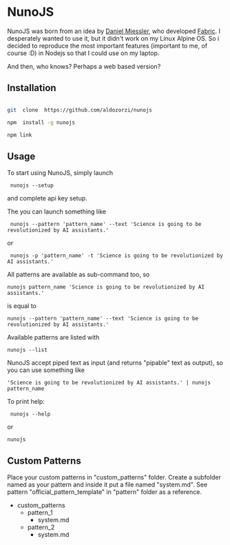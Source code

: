 
# NunoJS

NunoJS was born from an idea by [Daniel Miessler](https://danielmiessler.com), who developed [Fabric](https://github.com/danielmiessler/fabric). I desperately wanted to use it, but it didn't work on my Linux Alpine OS. So i decided to reproduce the most important features (important to me, of course :D) in Nodejs so that I could use on my laptop.

And then, who knows? Perhaps a web based version?

## Installation

```bash

git  clone  https://github.com/aldozorzi/nunojs

npm  install -g nunojs

npm link

```

## Usage

To start using NunoJS, simply launch

` nunojs --setup`

and complete api key setup.

The you can launch something like

` nunojs --pattern 'pattern_name' --text 'Science is going to be revolutionized by AI assistants.'`

or

` nunojs -p 'pattern_name' -t 'Science is going to be revolutionized by AI assistants.'`

All patterns are available as sub-command too, so

` nunojs pattern_name 'Science is going to be revolutionized by AI assistants.' `

is equal to

` nunojs --pattern 'pattern_name' --text 'Science is going to be revolutionized by AI assistants.' `

Available patterns are listed with

` nunojs --list `

NunoJS accept piped text as input (and returns "pipable" text as output), so you can use something like

` 'Science is going to be revolutionized by AI assistants.' | nunojs pattern_name `

To print help:

` nunojs --help`

or

` nunojs `

## Custom Patterns

Place your custom patterns in "custom_patterns" folder. Create a subfolder named as your pattern and inside it put a file named "system.md". See pattern "official_pattern_template" in "pattern" folder as a reference.

- custom_patterns
	- pattern_1
		- system.md
	- pattern_2
		- system.md